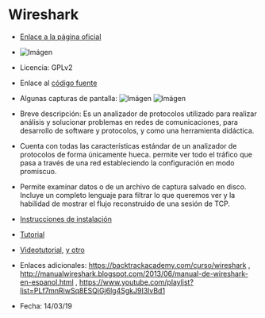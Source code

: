 # Wireshark

* [Enlace a la página oficial](https://www.wireshark.org/)

* ![Imágen](https://www.wireshark.org/assets/theme-2015/images/wireshark_logo.png)

* Licencia: GPLv2

* Enlace al [código fuente](https://www.wireshark.org/download/src/)

* Algunas capturas de pantalla: ![Imágen](https://upload.wikimedia.org/wikipedia/commons/0/03/Wireshark_screenshot.png) ![Imágen](https://www.wireshark.org/docs/wsug_html_chunked/wsug_graphics/ws-main.png) 

* Breve descripción:  Es un analizador de protocolos utilizado para realizar análisis y solucionar problemas en redes de comunicaciones, para desarrollo de software y protocolos, y como una herramienta didáctica. 
* Cuenta con todas las características estándar de un analizador de protocolos de forma únicamente hueca. permite ver todo el tráfico que pasa a través de una red estableciendo la configuración en modo promiscuo.
* Permite examinar datos o de un archivo de captura salvado en disco. Incluye un completo lenguaje para filtrar lo que queremos ver y la habilidad de mostrar el flujo reconstruido de una sesión de TCP. 

* [Instrucciones de instalación](https://sites.google.com/site/practicasuptxabraham/3-2practica-de-laboratorio-instalacion-de-wireshark)

* [Tutorial](https://www.iit.comillas.edu/jmatanza/teaching/LabComIndAv/3.1.-Intro_Wirehsark.pdf)

* [Videotutorial](https://www.youtube.com/playlist?list=PLp2fqBEkQJJfEkLaH_eP5mmphNUTyoEq8), [y otro](Https://www.youtube.com/playlist?list=PLLQwD3H4p5uUOXyCO2T2JktB092iI5bAD)

* Enlaces adicionales: https://backtrackacademy.com/curso/wireshark , http://manualwireshark.blogspot.com/2013/06/manual-de-wireshark-en-espanol.html , https://www.youtube.com/playlist?list=PLf7mnRiwSq8ESQjGj6lg4SgkJ9I3lvBd1

* Fecha: 14/03/19